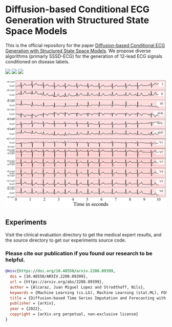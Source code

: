 # Diffusion-based Conditional ECG Generation with Structured State Space Models

This is the official repository for the paper [Diffusion-based Conditional ECG Generation with Structured State Space Models](https://arxiv.org/abs/2208.09399). We propose diverse algorithms (primarly SSSD-ECG) for the generation of 12-lead ECG signals conditioned on disease labels.


<a href="https://figshare.com/s/43df16e4a50e4dd0a0c5" alt="GitHub issues by-label">
  <img src="https://img.shields.io/badge/Dataset-10.6084%2Fm9.figshare.21922947-red" /></a>
<a href="https://figshare.com/s/81834b24a4711c2a5c55" alt="GitHub issues by-label">
  <img src="https://img.shields.io/badge/Model-10.6084%2Fm9.figshare.21922875-red" /></a>
<a href="https://zenodo.org/account/settings/github/repository/AI4HealthUOL/SSSD-ECG" alt="GitHub issues by-label">
  <img src="https://img.shields.io/badge/Code-10.5281%2Fzenodo.7551714-blue" /></a>
  
 

![alt text](https://github.com/AI4HealthUOL/SSSD-ECG/blob/main/clinical%20evaluation/diagnosis%20on%20normal%20samples/plots/reports/SSSD.png?style=centerme)


## Experiments
Visit the clinical evaluation directory to get the medical expert results, and the source directory to get our experiments source code.


### Please cite our publication if you found our research to be helpful.

```bibtex
@misc{https://doi.org/10.48550/arxiv.2208.09399,
  doi = {10.48550/ARXIV.2208.09399},
  url = {https://arxiv.org/abs/2208.09399},
  author = {Alcaraz, Juan Miguel Lopez and Strodthoff, Nils},
  keywords = {Machine Learning (cs.LG), Machine Learning (stat.ML), FOS: Computer and information sciences, FOS: Computer and information sciences},
  title = {Diffusion-based Time Series Imputation and Forecasting with Structured State Space Models},
  publisher = {arXiv},
  year = {2022},
  copyright = {arXiv.org perpetual, non-exclusive license}
}

```
